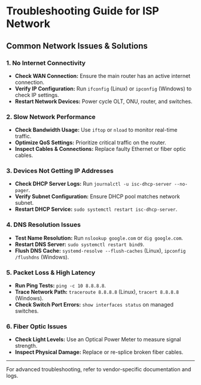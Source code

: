 # Troubleshooting Guide for ISP Network

## Common Network Issues & Solutions

### 1. **No Internet Connectivity**
- **Check WAN Connection:** Ensure the main router has an active internet connection.
- **Verify IP Configuration:** Run `ifconfig` (Linux) or `ipconfig` (Windows) to check IP settings.
- **Restart Network Devices:** Power cycle OLT, ONU, router, and switches.

### 2. **Slow Network Performance**
- **Check Bandwidth Usage:** Use `iftop` or `nload` to monitor real-time traffic.
- **Optimize QoS Settings:** Prioritize critical traffic on the router.
- **Inspect Cables & Connections:** Replace faulty Ethernet or fiber optic cables.

### 3. **Devices Not Getting IP Addresses**
- **Check DHCP Server Logs:** Run `journalctl -u isc-dhcp-server --no-pager`.
- **Verify Subnet Configuration:** Ensure DHCP pool matches network subnet.
- **Restart DHCP Service:** `sudo systemctl restart isc-dhcp-server`.

### 4. **DNS Resolution Issues**
- **Test Name Resolution:** Run `nslookup google.com` or `dig google.com`.
- **Restart DNS Server:** `sudo systemctl restart bind9`.
- **Flush DNS Cache:** `systemd-resolve --flush-caches` (Linux), `ipconfig /flushdns` (Windows).

### 5. **Packet Loss & High Latency**
- **Run Ping Tests:** `ping -c 10 8.8.8.8`.
- **Trace Network Path:** `traceroute 8.8.8.8` (Linux), `tracert 8.8.8.8` (Windows).
- **Check Switch Port Errors:** `show interfaces status` on managed switches.

### 6. **Fiber Optic Issues**
- **Check Light Levels:** Use an Optical Power Meter to measure signal strength.
- **Inspect Physical Damage:** Replace or re-splice broken fiber cables.

---
For advanced troubleshooting, refer to vendor-specific documentation and logs.
